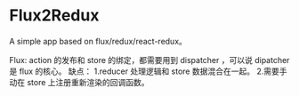 # Flux2Redux
A simple app based on flux/redux/react-redux。

Flux:
action 的发布和 store 的绑定，都需要用到 dispatcher ，可以说 dipatcher 是 flux 的核心。
缺点：
1.reducer 处理逻辑和 store 数据混合在一起。
2.需要手动在 store 上注册重新渲染的回调函数。
